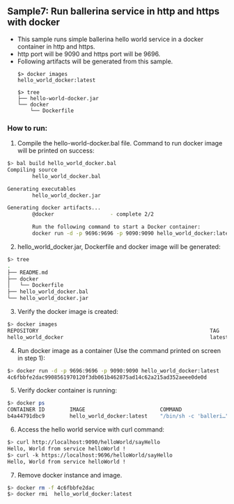 ## Sample7: Run ballerina service in http and https with docker

- This sample runs simple ballerina hello world service in a docker container in http and https.
- http port will be 9090 and https port will be 9696.
- Following artifacts will be generated from this sample.
    ``` 
    $> docker images
    hello_world_docker:latest
    
    $> tree
    ├── hello-world-docker.jar
    └── docker
        └── Dockerfile
    ```
### How to run:

1. Compile the hello-world-docker.bal file. Command to run docker image will be printed on success:
```bash
$> bal build hello_world_docker.bal 
Compiling source
        hello_world_docker.bal

Generating executables
        hello_world_docker.jar

Generating docker artifacts...
        @docker                  - complete 2/2 

        Run the following command to start a Docker container:
        docker run -d -p 9696:9696 -p 9090:9090 hello_world_docker:latest

```

2. hello_world_docker.jar, Dockerfile and docker image will be generated: 
```bash
$> tree
.
├── README.md
├── docker
│   └── Dockerfile
├── hello_world_docker.bal
└── hello_world_docker.jar
```

3. Verify the docker image is created:
```bash
$> docker images
REPOSITORY                                                       TAG                               IMAGE ID            CREATED             SIZE
hello_world_docker                                               latest                            ee71c24c4645        38 seconds ago      125MB
```

4. Run docker image as a container (Use the command printed on screen in step 1):
```bash
$> docker run -d -p 9696:9696 -p 9090:9090 hello_world_docker:latest
4c6fbbfe2dac9908561970120f3db061b462875ad14c62a215ad352aeee0de0d
```

5. Verify docker container is running:
```bash
$> docker ps
CONTAINER ID        IMAGE                        COMMAND                  CREATED              STATUS              PORTS                                            NAMES
b4a44791dbc9        hello_world_docker:latest    "/bin/sh -c 'balleri…"   About a minute ago   Up About a minute   0.0.0.0:9090->9090/tcp, 0.0.0.0:9696->9696/tcp   blissful_roentgen
```

6. Access the hello world service with curl command:
```bash
$> curl http://localhost:9090/helloWorld/sayHello
Hello, World from service helloWorld !
$> curl -k https://localhost:9696/helloWorld/sayHello
Hello, World from service helloWorld !
```

7. Remove docker instance and image.
```bash
$> docker rm -f 4c6fbbfe2dac
$> docker rmi  hello_world_docker:latest
```
